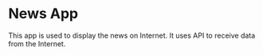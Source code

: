 <h1>News App</h1>
<p>This app is used to display the news on Internet. It uses API to receive data from the Internet.</p>